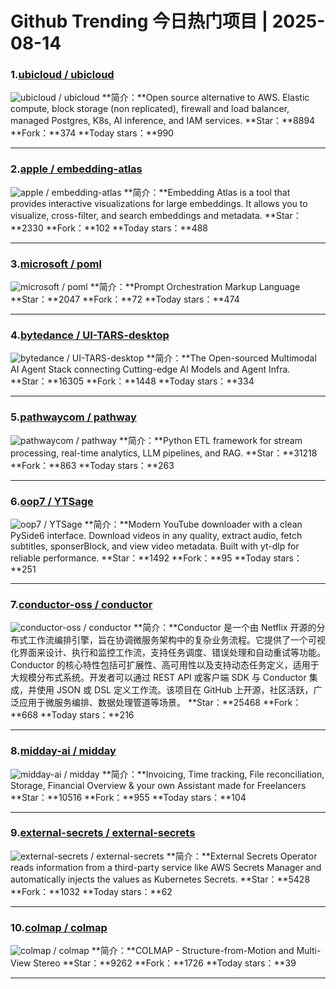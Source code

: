 # Github Trending 今日热门项目 | 2025-08-14
### 1.[ubicloud / ubicloud](https://github.com/ubicloud/ubicloud)

![ubicloud / ubicloud](https://repository-images.githubusercontent.com/590158156/080ce663-3139-45ff-a824-900f2fef8720)
**简介：**Open source alternative to AWS. Elastic compute, block storage (non replicated), firewall and load balancer, managed Postgres, K8s, AI inference, and IAM services.
**Star：**8894
**Fork：**374
**Today stars：**990

---

### 2.[apple / embedding-atlas](https://github.com/apple/embedding-atlas)

![apple / embedding-atlas](https://repository-images.githubusercontent.com/979078354/1a5a80bf-e98f-4fb7-92fc-b3a3ae95ad28)
**简介：**Embedding Atlas is a tool that provides interactive visualizations for large embeddings. It allows you to visualize, cross-filter, and search embeddings and metadata.
**Star：**2330
**Fork：**102
**Today stars：**488

---

### 3.[microsoft / poml](https://github.com/microsoft/poml)

![microsoft / poml](https://opengraph.githubassets.com/6605b00ecd521277521086717e8db3fdd82984e6de94d3a2778d89ef9e6356e3/microsoft/poml)
**简介：**Prompt Orchestration Markup Language
**Star：**2047
**Fork：**72
**Today stars：**474

---

### 4.[bytedance / UI-TARS-desktop](https://github.com/bytedance/UI-TARS-desktop)

![bytedance / UI-TARS-desktop](https://opengraph.githubassets.com/d1a68f668359f2eeead66fcca93112ef8cb3356ec23eeae680dc0fa790fb21b1/bytedance/UI-TARS-desktop)
**简介：**The Open-sourced Multimodal AI Agent Stack connecting Cutting-edge AI Models and Agent Infra.
**Star：**16305
**Fork：**1448
**Today stars：**334

---

### 5.[pathwaycom / pathway](https://github.com/pathwaycom/pathway)

![pathwaycom / pathway](https://repository-images.githubusercontent.com/571186647/338a4810-91e5-41c0-aff4-e3e8f4164196)
**简介：**Python ETL framework for stream processing, real-time analytics, LLM pipelines, and RAG.
**Star：**31218
**Fork：**863
**Today stars：**263

---

### 6.[oop7 / YTSage](https://github.com/oop7/YTSage)

![oop7 / YTSage](https://opengraph.githubassets.com/139d6673cbdbc246d2f10448b697be82651e278fc1973c4ab85350b501b666a8/oop7/YTSage)
**简介：**Modern YouTube downloader with a clean PySide6 interface. Download videos in any quality, extract audio, fetch subtitles, sponserBlock, and view video metadata. Built with yt-dlp for reliable performance.
**Star：**1492
**Fork：**95
**Today stars：**251

---

### 7.[conductor-oss / conductor](https://github.com/conductor-oss/conductor)

![conductor-oss / conductor](https://repository-images.githubusercontent.com/728981719/1eebc3c7-281e-4a8d-a11f-d5ac9913a264)
**简介：**Conductor 是一个由 Netflix 开源的分布式工作流编排引擎，旨在协调微服务架构中的复杂业务流程。它提供了一个可视化界面来设计、执行和监控工作流，支持任务调度、错误处理和自动重试等功能。Conductor 的核心特性包括可扩展性、高可用性以及支持动态任务定义，适用于大规模分布式系统。开发者可以通过 REST API 或客户端 SDK 与 Conductor 集成，并使用 JSON 或 DSL 定义工作流。该项目在 GitHub 上开源，社区活跃，广泛应用于微服务编排、数据处理管道等场景。
**Star：**25468
**Fork：**668
**Today stars：**216

---

### 8.[midday-ai / midday](https://github.com/midday-ai/midday)

![midday-ai / midday](https://opengraph.githubassets.com/59ce73f665f6bb5e1192cfe37d2e5593aeb1649858cb847ab1ed1ed3fc05ab85/midday-ai/midday)
**简介：**Invoicing, Time tracking, File reconciliation, Storage, Financial Overview & your own Assistant made for Freelancers
**Star：**10516
**Fork：**955
**Today stars：**104

---

### 9.[external-secrets / external-secrets](https://github.com/external-secrets/external-secrets)

![external-secrets / external-secrets](https://opengraph.githubassets.com/fd73925ffa0a1c3eaa3f468cc6f65047b34351fd7c8ca9d4b2ab3d9cc7e2e78f/external-secrets/external-secrets)
**简介：**External Secrets Operator reads information from a third-party service like AWS Secrets Manager and automatically injects the values as Kubernetes Secrets.
**Star：**5428
**Fork：**1032
**Today stars：**62

---

### 10.[colmap / colmap](https://github.com/colmap/colmap)

![colmap / colmap](https://opengraph.githubassets.com/1f094b521c41d9e9e39ffeb702be975851d02cc97a5d20d05e1741b7a7879659/colmap/colmap)
**简介：**COLMAP - Structure-from-Motion and Multi-View Stereo
**Star：**9262
**Fork：**1726
**Today stars：**39

---


